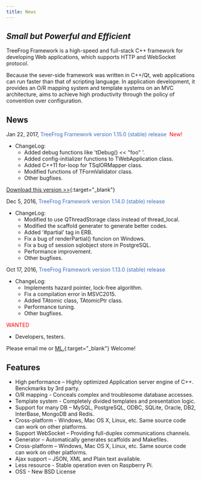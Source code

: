 ```yaml
---
title: News
---
```


## *Small but Powerful and Efficient*

TreeFrog Framework is a high-speed and full-stack C++ framework for developing Web applications, which supports HTTP and WebSocket protocol.
 
Because the sever-side framework was written in C++/Qt, web applications can run faster than that of scripting language. In application development, it provides an O/R mapping system and template systems on an MVC architecture, aims to achieve high productivity through the policy of  convention over configuration.

## News

Jan 22, 2017, <span style="color: rgb(62, 109, 192); ">TreeFrog Framework version 1.15.0 (stable) release</span>&nbsp;&nbsp;<span style="color: red; ">New!</span>

* ChangeLog:
  -  Added debug functions like 'tDebug() << "foo" '.
  -  Added config-initializer functions to TWebApplication class.
  -  Added C++11 for-loop for TSqlORMapper class.
  -  Modified functions of TFormValidator class.
  -  Other bugfixes.
  
[Download this version >>](http://www.treefrogframework.org/download){:target="_blank"} 
  
Dec 5, 2016, <span style="color: rgb(62, 109, 192); ">TreeFrog Framework version 1.14.0 (stable) release</span>

* ChangeLog:
  -  Modified to use QThreadStorage class instead of thread_local.
  -  Modified the scaffold generater to generate better codes.
  -  Added '#partial' tag in ERB.
  -  Fix a bug of renderPartial() funcion on Windows.
  -  Fix a bug of session sqlobject store in PostgreSQL.
  -  Performance improvement.
  -  Other bugfixes.
      
Oct 17, 2016, <span style="color: rgb(62, 109, 192); ">TreeFrog Framework version 1.13.0 (stable) release</span>

* ChangeLog:
  -  Implements hazard pointer, lock-free algorithm.
  -  Fix a compilation error in MSVC2015.
  -  Added TAtomic class, TAtomicPtr class.
  -  Performance tuning.
  -  Other bugfixes. 
  
<span style="color: red">WANTED</span>
  -  Developers, testers.

Please email me or [ML.](https://lists.sourceforge.net/lists/listinfo/treefrog-user){:target="_blank"} Welcome!
  
## Features

* High performance – Highly optimized Application server engine of C++.  Benckmarks by 3rd party.
* O/R mapping  - Conceals complex and troublesome database accesses.
* Template system  - Completely divided templates and presentation logic.
* Support for many DB – MySQL, PostgreSQL, ODBC, SQLite, Oracle, DB2, InterBase, MongoDB and Redis.
* Cross-platform  - Windows, Mac OS X, Linux, etc.  Same source code can work on other platforms.
* Support WebSocket – Providing full-duplex communications channels.
* Generator – Automatically generates scaffolds and Makefiles.
* Cross-platform – Windows, Mac OS X, Linux, etc. Same source code can work on other platforms.
* Ajax support – JSON, XML and Plain text available.
* Less resource -  Stable operation even on Raspberry Pi.
* OSS  - New BSD License

